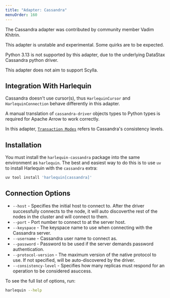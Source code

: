 ```yaml
---
title: "Adapter: Cassandra"
menuOrder: 160
---
```


<script>
    import Warning from "$lib/components/warning.svelte"
    import Note from "$lib/components/note.svelte"
    import Link from "$lib/components/link.svelte"
</script>

The Cassandra adapter was contributed by community member Vadim Khitrin.

<Warning>
This adapter is unstable and experimental. Some quirks are to be expected.

Python 3.13 is not supported by this adapter, due to the <Link href="https://github.com/datastax/python-driver/pull/1242">underlying DataStax Cassandra python driver.</Link>
</Warning>

<Note> This adapter does not aim to support <Link href="https://www.scylladb.com">Scylla</Link>.</Note>

## Integration With Harlequin

Cassandra doesn't use cursor(s), thus `HarlequinCursor` and `HarlequinConnection`
behave differently in this adapter.

A manual translation of `cassandra-driver` objects types to Python types is
required for Apache Arrow to work correctly.

In this adapter, [`Transaction Modes`](https://harlequin.sh/docs/transactions) refers to
Cassandra's consistency levels.

## Installation

You must install the `harlequin-cassandra` package into the same environment as `harlequin`. The best and easiest way to do this is to use `uv` to install Harlequin with the `cassandra` extra:

```bash
uv tool install 'harlequin[cassandra]'
```

## Connection Options

- `--host` - Specifies the initial host to connect to. After the driver successfully connects to the node, it will auto discoverthe rest of the nodes in the cluster and will connect to them.
- `--port` - Port number to connect to at the server host.
- `--keyspace` - The keyspace name to use when connecting with the Cassandra server.
- `--username` - Cassandra user name to connect as.
- `--password` - Password to be used if the server demands password authentication.
- `--protocol-version` - The maximum version of the native protocol to use. If not specified, will be auto-discovered by the driver.
- `--consistency-level` - Specifies how many replicas must respond for an operation to be considered asuccess.

To see the full list of options, run:

```bash
harlequin --help
```
